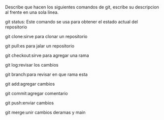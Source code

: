 Describe que hacen los siguientes comandos de git, escribe su descripcion al frente en una sola linea.

git status: Este comando se usa para obtener el estado actual del repositorio

git clone:sirve para clonar un repositorio

git pull:es para jalar un repositorio

git checkout:sirve para agregar una rama

git log:revisar los cambios

git branch:para revisar en que rama esta

git add:agregar cambios

git commit:agregar comentario

git push:enviar cambios

git merge:unir cambios deramas y main
